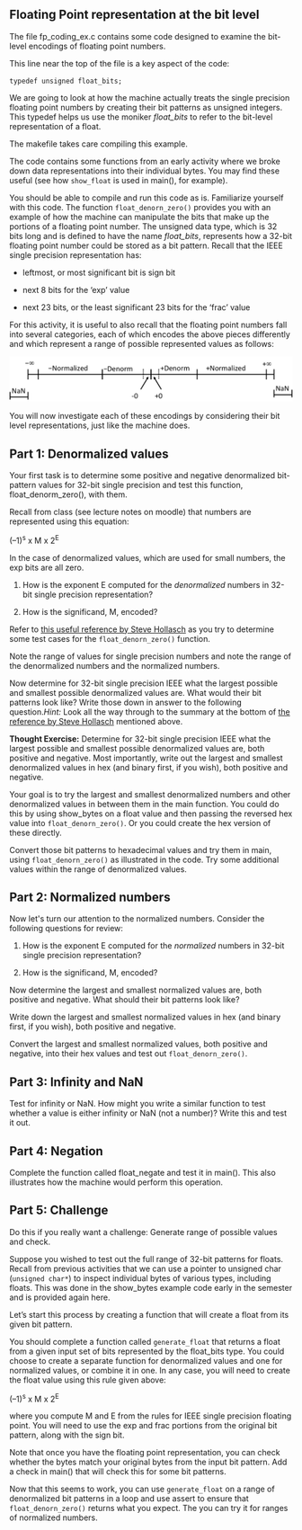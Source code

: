 ## Floating Point representation at the bit level

The file fp_coding_ex.c contains some code designed to examine the bit-level
encodings of floating point numbers. 

This line near the top of the file is a key aspect of the code:

    typedef unsigned float_bits;

We are going to look at how the machine actually treats the single precision
floating point numbers by creating their bit patterns as unsigned integers. This
typedef helps us use the moniker *float_bits* to refer to the bit-level
representation of a float.

The makefile takes care compiling this example.

The code contains some functions from an early activity where we broke down data
representations into their individual bytes. You may find these useful (see how
`show_float` is used in main(), for example).

You should be able to compile and run this code as is.  Familiarize yourself
with this code.  The function `float_denorn_zero()` provides you with an example
of how the machine can manipulate the bits that make up the portions of a
floating point number.  The unsigned data type, which is 32 bits long and is
defined to have the name *float_bits*, represents how a 32-bit floating point
number could be stored as a bit pattern.  Recall that the IEEE single precision
representation has:

- leftmost, or most significant bit is sign bit

- next 8 bits for the ‘exp’ value

- next 23 bits, or the least significant 23 bits for the ‘frac’ value

For this activity, it is useful to also recall that the floating point numbers
fall into several categories, each of which encodes the above pieces differently
and which represent a range of possible represented values as follows:

![Floating Point Numberline](./img/FPRangeLine.png)

You will now investigate each of these encodings by considering their bit level
representations, just like the machine does.

## Part 1: Denormalized values 

Your first task is to determine some positive
and negative denormalized bit-pattern values for 32-bit single precision and
test this function, float_denorm_zero(), with them.

Recall from class (see lecture notes on moodle) that numbers are represented
using this equation:

(–1)<sup>s</sup>   x  M   x   2<sup>E</sup>

In the case of denormalized values, which are used for small numbers, the exp
bits are all zero.  

1. How is the exponent E computed for the *denormalized* numbers in 32-bit
single precision representation?

2. How is the significand, M, encoded?


Refer to [this useful reference by Steve
Hollasch](http://steve.hollasch.net/cgindex/coding/ieeefloat.html) as you try to
determine some test cases for the `float_denorn_zero()` function.

Note the range of values for single precision numbers and note the range of the
denormalized numbers and the normalized numbers.

Now determine for 32-bit single precision IEEE what the largest possible and
smallest possible denormalized values are.  What would their bit patterns look
like?  Write those down in answer to the following question.*Hint:* Look all the
way through to the summary at the bottom of [the reference by Steve
Hollasch](http://steve.hollasch.net/cgindex/coding/ieeefloat.html) mentioned
above.

**Thought Exercise:** Determine for 32-bit single precision IEEE what the
largest possible and smallest possible denormalized values are, both positive
and negative.  Most importantly, write out the largest and smallest denormalized
values in hex (and binary first, if you wish), both positive and negative.

Your goal is to try the largest and smallest denormalized numbers and other
denormalized values in between them in the main function. You could do this by
using show_bytes on a float value and then passing the reversed hex value into
`float_denorn_zero()`. Or you could create the hex version of these directly.

Convert those bit patterns to hexadecimal values and try them in main, using
`float_denorn_zero()` as illustrated in the code.  Try some additional values
within the range of denormalized values.

## Part 2: Normalized numbers

Now let's turn our attention to the normalized numbers. Consider the following
questions for review:

1.  How is the exponent E computed for the *normalized* numbers in 32-bit single
precision representation?

2.  How is the significand, M, encoded?

Now determine the largest and smallest normalized values are, both positive and
negative. What should their bit patterns look like?

Write down the largest and smallest normalized values in hex (and binary first,
if you wish), both positive and negative.

Convert the largest and smallest normalized values, both positive and negative,
into their hex values and test out `float_denorn_zero()`.


## Part 3: Infinity and NaN 

Test for infinity or NaN. How might you write a
similar function to test whether a value is either infinity or NaN (not a
number)?  Write this and test it out.

## Part 4: Negation

Complete the function called float_negate and test it in main(). This also
illustrates how the machine would perform this operation.

## Part 5: Challenge

Do this if you really want a challenge: Generate range of possible values and
check.

Suppose you wished to test out the full range of 32-bit patterns for floats.
Recall from previous activities that we can use a pointer to unsigned char
(`unsigned char*`) to inspect individual bytes of various types, including
floats.  This was done in the show_bytes example code early in the semester and
is provided again here.

Let’s start this process by creating a function that will create a float from
its given bit pattern.

You should complete a function called `generate_float` that returns a float from
a given input set of bits represented by the float_bits type.   You could choose
to create a separate function for denormalized values and one for normalized
values, or combine it in one.  In any case, you will need to create the float
value using this rule given above:

(–1)<sup>s</sup>   x  M   x   2<sup>E</sup>

where you compute M and E from the rules for IEEE single precision floating
point.  You will need to use the exp and frac portions from the original bit
pattern, along with the sign bit.

Note that once you have the floating point representation, you can check whether
the bytes match your original bytes from the input bit pattern.  Add a check in
main() that will check this for some bit patterns.

Now that this seems to work, you can use `generate_float` on a range of
denormalized bit patterns in a loop and use assert to ensure that
`float_denorn_zero()` returns what you expect. The you can try it for ranges of
normalized numbers.
